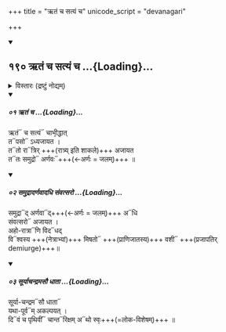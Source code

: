 +++
title = "ऋतं च सत्यं च"
unicode_script = "devanagari"

+++
<div class="js_include" includetitle="false" newlevelforh1="2" unfilled url="/vedAH_Rk/shAkalam/saMhitA/vishvAsa-prastutiH/10/190_RtaM_cha_satyaM_cha/">
<details open><summary><h2>१९० ऋतं च सत्यं च ...{Loading}...</h2></summary>
<details><summary>विस्तारः (द्रष्टुं नोद्यम्)</summary>

जले निमज्जने विनियोग आपस्तम्बगृह्यसूत्र उक्तः।
</details>
<div class="js_include" includetitle="false" newlevelforh1="3" unfilled="" url="/vedAH_Rk/shAkalam/saMhitA/vishvAsa-prastutiH/10/190/01_RtaM_cha.md">
<details open><summary><h5>०१ ऋतं च ...{Loading}...</h5></summary>

ऋतं᳓ च सत्यं᳓ चाभी᳙द्धात्  
त᳓पसो᳓ ऽध्यजायत ।  
त᳓तो रा᳓त्रिर् +++(रात्र्य् इति शाकले)+++ अजायत  
त᳓तः समुद्रो᳓ अर्णवः᳓+++(←अर्णः = जलम्)+++ ॥

</details>
</div>
<div class="js_include" includetitle="false" newlevelforh1="3" unfilled="" url="/vedAH_Rk/shAkalam/saMhitA/vishvAsa-prastutiH/10/190/02_samudrAdarNavAdadhi_saMvatsaro.md">
<details open><summary><h5>०२ समुद्रादर्णवादधि संवत्सरो ...{Loading}...</h5></summary>

समुद्रा᳓द् अर्णवा᳓द्+++(←अर्णः = जलम्)+++ अ᳓धि  
संवत्सरो᳓ अजायत ।  
अहो-रात्रा᳓णि विद᳓धद्  
वि᳓श्वस्य +++(नेत्राभ्यां)+++ मिषतो᳓ +++(प्राणिजातस्य)+++ वशी᳓ +++(प्रजापतिर् demiurge)+++॥

</details>
</div>
<div class="js_include" includetitle="false" newlevelforh1="3" unfilled="" url="/vedAH_Rk/shAkalam/saMhitA/vishvAsa-prastutiH/10/190/03_sUryAchandramasau_dhAtA.md">
<details open><summary><h5>०३ सूर्याचन्द्रमसौ धाता ...{Loading}...</h5></summary>

सूर्या-चन्द्रम᳓सौ धाता᳓  
यथा-पूर्व᳓म् अकल्पयत् ।  
दि᳓वं च पृथिवीं᳓ चान्त᳓रिक्षम् अ᳓थो स्वः᳙+++(=लोक-विशेषम्)+++ ॥

</details>
</div>
</details>
</div>
